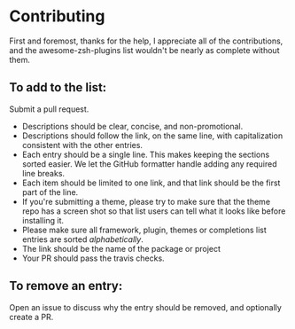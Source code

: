 # Contributing

First and foremost, thanks for the help, I appreciate all of the contributions, and the awesome-zsh-plugins list wouldn't be nearly as complete without them.

## To add to the list:

Submit a pull request.

* Descriptions should be clear, concise, and non-promotional.
* Descriptions should follow the link, on the same line, with capitalization consistent with the other entries.
* Each entry should be a single line. This makes keeping the sections sorted easier. We let the GitHub formatter handle adding any required line breaks.
* Each item should be limited to one link, and that link should be the first part of the line.
* If you're submitting a theme, please try to make sure that the theme repo has a screen shot so that list users can tell what it looks like before installing it.
* Please make sure all framework, plugin, themes or completions list entries are sorted *alphabetically*.
* The link should be the name of the package or project
* Your PR should pass the travis checks.

## To remove an entry:

Open an issue to discuss why the entry should be removed, and optionally create a PR.
